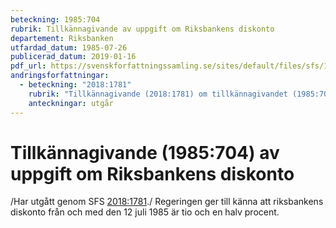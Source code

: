 ```yaml
---
beteckning: 1985:704
rubrik: Tillkännagivande av uppgift om Riksbankens diskonto
departement: Riksbanken
utfardad_datum: 1985-07-26
publicerad_datum: 2019-01-16
pdf_url: https://svenskforfattningssamling.se/sites/default/files/sfs/1985-07/SFS1985-704.pdf
andringsforfattningar:
  - beteckning: "2018:1781"
    rubrik: "Tillkännagivande (2018:1781) om tillkännagivandet (1985:704) av uppgift om Riksbankens diskonto"
    anteckningar: utgår
---
```


# Tillkännagivande (1985:704) av uppgift om Riksbankens diskonto

/Har utgått genom SFS [2018:1781](https://selex.se/eli/sfs/2018/1781)./ Regeringen ger till känna att riksbankens diskonto från och med den 12 juli 1985 är tio och en halv procent.